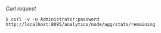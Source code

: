 *Curl request*

``` shell
$ curl -v -u Administrator:password http://localhost:8095/analytics/node/agg/stats/remaining
```
